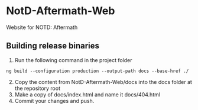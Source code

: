 # NotD-Aftermath-Web
Website for NOTD: Aftermath

## Building release binaries
1. Run the following command in the project folder
```
ng build --configuration production --output-path docs --base-href ./
```
2. Copy the content from NotD-Aftermath-Web/docs into the docs folder at the repository root
3. Make a copy of docs/index.html and name it docs/404.html
4. Commit your changes and push.